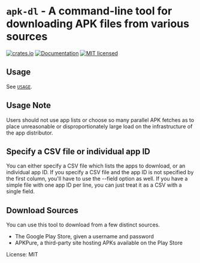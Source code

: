 <!--- `README.md` is automatically generated from the rustdoc using [`cargo-readme`](https://crates.io/crates/cargo-readme). -->
# `apk-dl` - A command-line tool for downloading APK files from various sources

[![crates.io](https://img.shields.io/crates/v/apk-dl.svg)](https://crates.io/crates/apk-dl)
[![Documentation](https://docs.rs/apk-dl/badge.svg)](https://docs.rs/apk-dl)
[![MIT licensed](https://img.shields.io/crates/l/apk-dl.svg)](./LICENSE)

## Usage

See [`USAGE`](https://github.com/EFForg/apk-dl/blob/master/USAGE).

## Usage Note

Users should not use app lists or choose so many parallel APK fetches as to place unreasonable
or disproportionately large load on the infrastructure of the app distributor.

## Specify a CSV file or individual app ID

You can either specify a CSV file which lists the apps to download, or an individual app ID.
If you specify a CSV file and the app ID is not specified by the first column, you'll have to
use the --field option as well.  If you have a simple file with one app ID per line, you can
just treat it as a CSV with a single field.

## Download Sources

You can use this tool to download from a few distinct sources.

* The Google Play Store, given a username and password
* APKPure, a third-party site hosting APKs available on the Play Store

License: MIT
